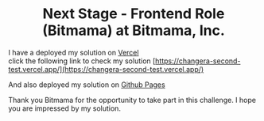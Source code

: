 <h1 align="center"><b>Next Stage - Frontend Role (Bitmama) at Bitmama, Inc.</b></h1>
</b></h1>


I have a deployed my solution on [Vercel](https://www.vercel.com/)<br>
click the following link to check my solution [https://changera-second-test.vercel.app/](https://changera-second-test.vercel.app/)

And also deployed my solution on [Github Pages](https://github.com/Princess-Jewel/changera-second-test)

Thank you Bitmama for the opportunity to take part in this challenge. I hope you are impressed by my solution. 